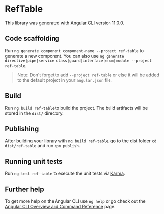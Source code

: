 # RefTable

This library was generated with [Angular CLI](https://github.com/angular/angular-cli) version 11.0.0.

## Code scaffolding

Run `ng generate component component-name --project ref-table` to generate a new component. You can also use `ng generate directive|pipe|service|class|guard|interface|enum|module --project ref-table`.
> Note: Don't forget to add `--project ref-table` or else it will be added to the default project in your `angular.json` file. 

## Build

Run `ng build ref-table` to build the project. The build artifacts will be stored in the `dist/` directory.

## Publishing

After building your library with `ng build ref-table`, go to the dist folder `cd dist/ref-table` and run `npm publish`.

## Running unit tests

Run `ng test ref-table` to execute the unit tests via [Karma](https://karma-runner.github.io).

## Further help

To get more help on the Angular CLI use `ng help` or go check out the [Angular CLI Overview and Command Reference](https://angular.io/cli) page.
